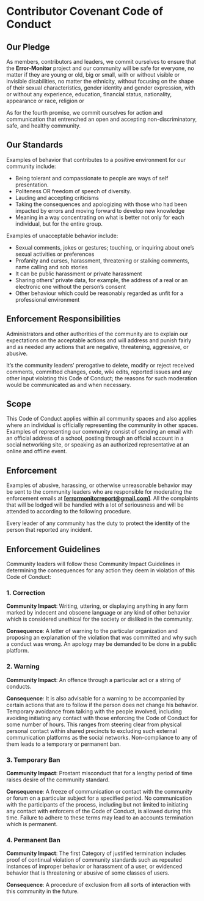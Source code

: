 # Contributor Covenant Code of Conduct

## Our Pledge

As members, contributors and leaders, we commit ourselves to ensure that the **Error-Monitor** project and our community will be safe for everyone, no matter if they are young or old, big or small, with or without visible or invisible disabilities, no matter the ethnicity, without focusing on the shape of their sexual characteristics, gender identity and gender expression, with or without any experience, education, financial status, nationality, appearance or race, religion or

As for the fourth promise, we commit ourselves for action and communication that entrenched an open and accepting non-discriminatory, safe, and healthy community.

## Our Standards

Examples of behavior that contributes to a positive environment for our community include:

- Being tolerant and compassionate to people are ways of self presentation.
- Politeness OR freedom of speech of diversity.
- Lauding and accepting criticisms
- Taking the consequences and apologizing with those who had been impacted by errors and moving forward to develop new knowledge
- Meaning in a way concentrating on what is better not only for each individual, but for the entire group.

Examples of unacceptable behavior include:

- Sexual comments, jokes or gestures; touching, or inquiring about one’s sexual activities or preferences
- Profanity and curses, harassment, threatening or stalking comments, name calling and sob stories
- It can be public harassment or private harassment
- Sharing others' private data, for example, the address of a real or an electronic one without the person’s consent
- Other behaviour which could be reasonably regarded as unfit for a professional environment


## Enforcement Responsibilities

Administrators and other authorities of the community are to explain our expectations on the acceptable actions and will address and punish fairly and as needed any actions that are negative, threatening, aggressive, or abusive.

It’s the community leaders’ prerogative to delete, modify or reject received comments, committed changes, code, wiki edits, reported issues and any other input violating this Code of Conduct; the reasons for such moderation would be communicated as and when necessary.

## Scope

This Code of Conduct applies within all community spaces and also applies where an individual is officially representing the community in other spaces. Examples of representing our community consist of sending an email with an official address of a school, posting through an official account in a social networking site, or speaking as an authorized representative at an online and offline event.

## Enforcement

Examples of abusive, harassing, or otherwise unreasonable behavior may be sent to the community leaders who are responsible for moderating the enforcement emails at **[errormonitorreport@gmail.com]**. All the complaints that will be lodged will be handled with a lot of seriousness and will be attended to according to the following procedure.

Every leader of any community has the duty to protect the identity of the person that reported any incident.

## Enforcement Guidelines

Community leaders will follow these Community Impact Guidelines in determining the consequences for any action they deem in violation of this Code of Conduct:

### 1. Correction
**Community Impact**: Writing, uttering, or displaying anything in any form marked by indecent and obscene language or any kind of other behavior which is considered unethical for the society or disliked in the community.

**Consequence**: A letter of warning to the particular organization and proposing an explanation of the violation that was committed and why such a conduct was wrong. An apology may be demanded to be done in a public platform.

### 2. Warning
**Community Impact**: An offence through a particular act or a string of conducts.

**Consequence**: It is also advisable for a warning to be accompanied by certain actions that are to follow if the person does not change his behavior. Temporary avoidance from talking with the people involved, including avoiding initiating any contact with those enforcing the Code of Conduct for some number of hours. This ranges from steering clear from physical personal contact within shared precincts to excluding such external communication platforms as the social networks. Non-compliance to any of them leads to a temporary or permanent ban.

### 3. Temporary Ban
**Community Impact**: Prostant misconduct that for a lengthy period of time raises desire of the community standard.

**Consequence**: A freeze of communication or contact with the community or forum on a particular subject for a specified period. No communication with the participants of the process, including but not limited to initiating any contact with enforcers of the Code of Conduct, is allowed during this time. Failure to adhere to these terms may lead to an accounts termination which is permanent.

### 4. Permanent Ban
**Community Impact**: The first Category of justified termination includes proof of continual violation of community standards such as repeated instances of improper behavior or harassment of a user, or evidenced behavior that is threatening or abusive of some classes of users.

**Consequence**: A procedure of exclusion from all sorts of interaction with this community in the future.
